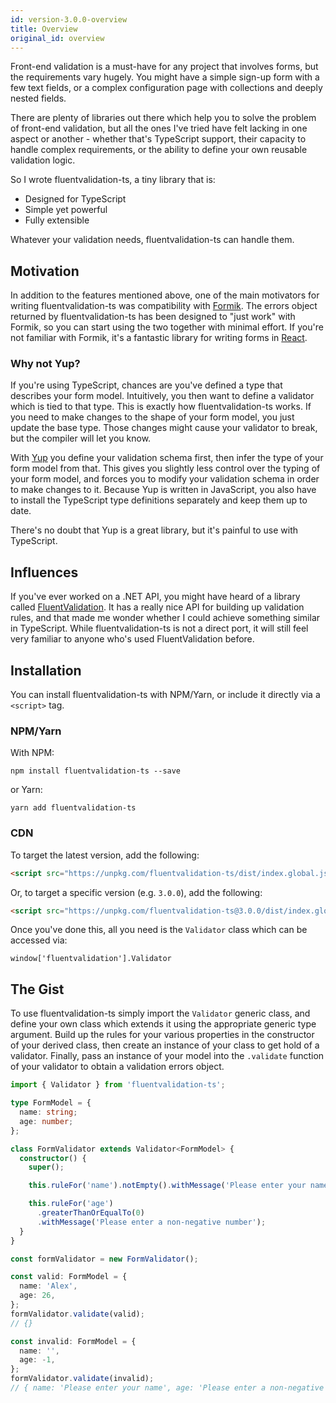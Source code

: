 ```yaml
---
id: version-3.0.0-overview
title: Overview
original_id: overview
---
```


Front-end validation is a must-have for any project that involves forms, but the requirements vary hugely. You might have a simple sign-up form with a few text fields, or a complex configuration page with collections and deeply nested fields.

There are plenty of libraries out there which help you to solve the problem of front-end validation, but all the ones I've tried have felt lacking in one aspect or another - whether that's TypeScript support, their capacity to handle complex requirements, or the ability to define your own reusable validation logic.

So I wrote fluentvalidation-ts, a tiny library that is:

- Designed for TypeScript
- Simple yet powerful
- Fully extensible

Whatever your validation needs, fluentvalidation-ts can handle them.

## Motivation

In addition to the features mentioned above, one of the main motivators for writing fluentvalidation-ts was compatibility with [Formik](https://jaredpalmer.com/formik/). The errors object returned by fluentvalidation-ts has been designed to "just work" with Formik, so you can start using the two together with minimal effort. If you're not familiar with Formik, it's a fantastic library for writing forms in [React](https://reactjs.org/).

### Why not Yup?

If you're using TypeScript, chances are you've defined a type that describes your form model. Intuitively, you then want to define a validator which is tied to that type. This is exactly how fluentvalidation-ts works. If you need to make changes to the shape of your form model, you just update the base type. Those changes might cause your validator to break, but the compiler will let you know.

With [Yup](https://github.com/jquense/yup#typescript-support) you define your validation schema first, then infer the type of your form model from that. This gives you slightly less control over the typing of your form model, and forces you to modify your validation schema in order to make changes to it. Because Yup is written in JavaScript, you also have to install the TypeScript type definitions separately and keep them up to date.

There's no doubt that Yup is a great library, but it's painful to use with TypeScript.

## Influences

If you've ever worked on a .NET API, you might have heard of a library called [FluentValidation](https://fluentvalidation.net/). It has a really nice API for building up validation rules, and that made me wonder whether I could achieve something similar in TypeScript. While fluentvalidation-ts is not a direct port, it will still feel very familiar to anyone who's used FluentValidation before.

## Installation

You can install fluentvalidation-ts with NPM/Yarn, or include it directly via a `<script>` tag.

### NPM/Yarn

With NPM:

```
npm install fluentvalidation-ts --save
```

or Yarn:

```
yarn add fluentvalidation-ts
```

### CDN

To target the latest version, add the following:

```html
<script src="https://unpkg.com/fluentvalidation-ts/dist/index.global.js"></script>
```

Or, to target a specific version (e.g. `3.0.0`), add the following:

```html
<script src="https://unpkg.com/fluentvalidation-ts@3.0.0/dist/index.global.js"></script>
```

Once you've done this, all you need is the `Validator` class which can be accessed via:

```
window['fluentvalidation'].Validator
```

## The Gist

To use fluentvalidation-ts simply import the `Validator` generic class, and define your own class which extends it using the appropriate generic type argument. Build up the rules for your various properties in the constructor of your derived class, then create an instance of your class to get hold of a validator. Finally, pass an instance of your model into the `.validate` function of your validator to obtain a validation errors object.

```typescript
import { Validator } from 'fluentvalidation-ts';

type FormModel = {
  name: string;
  age: number;
};

class FormValidator extends Validator<FormModel> {
  constructor() {
    super();

    this.ruleFor('name').notEmpty().withMessage('Please enter your name');

    this.ruleFor('age')
      .greaterThanOrEqualTo(0)
      .withMessage('Please enter a non-negative number');
  }
}

const formValidator = new FormValidator();

const valid: FormModel = {
  name: 'Alex',
  age: 26,
};
formValidator.validate(valid);
// {}

const invalid: FormModel = {
  name: '',
  age: -1,
};
formValidator.validate(invalid);
// { name: 'Please enter your name', age: 'Please enter a non-negative number' }
```
